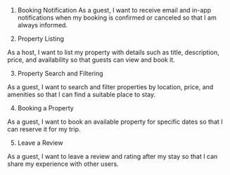 1. Booking Notification
As a guest, I want to receive email and in-app notifications when my booking is confirmed or canceled so that I am always informed.

2. Property Listing

As a host, I want to list my property with details such as title, description, price, and availability so that guests can view and book it.

3. Property Search and Filtering

As a guest, I want to search and filter properties by location, price, and amenities so that I can find a suitable place to stay.

4. Booking a Property

As a guest, I want to book an available property for specific dates so that I can reserve it for my trip.

5. Leave a Review

As a guest, I want to leave a review and rating after my stay so that I can share my experience with other users.

